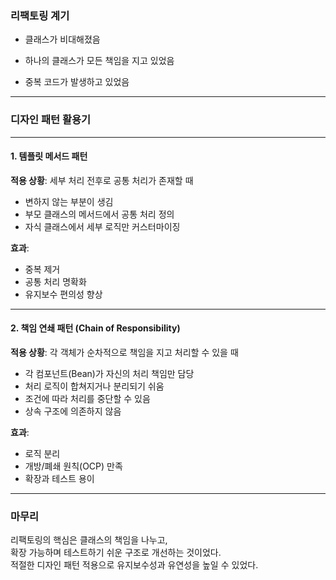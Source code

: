 ### 리팩토링 계기

- 클래스가 비대해졌음
    
- 하나의 클래스가 모든 책임을 지고 있었음
    
- 중복 코드가 발생하고 있었음

---

### 디자인 패턴 활용기

---

#### 1. 템플릿 메서드 패턴

**적용 상황**: 세부 처리 전후로 공통 처리가 존재할 때

- 변하지 않는 부분이 생김
- 부모 클래스의 메서드에서 공통 처리 정의
- 자식 클래스에서 세부 로직만 커스터마이징

**효과**:

- 중복 제거
- 공통 처리 명확화
- 유지보수 편의성 향상


---

#### 2. 책임 연쇄 패턴 (Chain of Responsibility)

**적용 상황**: 각 객체가 순차적으로 책임을 지고 처리할 수 있을 때

- 각 컴포넌트(Bean)가 자신의 처리 책임만 담당
- 처리 로직이 합쳐지거나 분리되기 쉬움
- 조건에 따라 처리를 중단할 수 있음
- 상속 구조에 의존하지 않음

**효과**:
- 로직 분리
- 개방/폐쇄 원칙(OCP) 만족
- 확장과 테스트 용이

---

### 마무리

리팩토링의 핵심은 클래스의 책임을 나누고,  
확장 가능하며 테스트하기 쉬운 구조로 개선하는 것이었다.  
적절한 디자인 패턴 적용으로 유지보수성과 유연성을 높일 수 있었다.